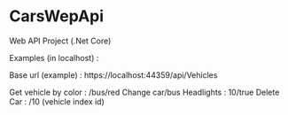 # CarsWepApi
Web API Project (.Net Core)

Examples (in localhost) :

Base url (example) : https://localhost:44359/api/Vehicles  

Get vehicle by color : /bus/red
Change car/bus Headlights : 10/true
Delete Car :  /10  (vehicle index id)
